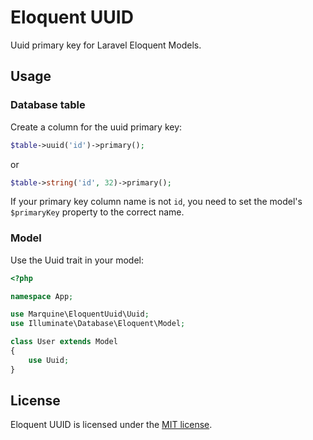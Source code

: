 # Eloquent UUID
Uuid primary key for Laravel Eloquent Models.

## Usage
### Database table
Create a column for the uuid primary key:
```php
$table->uuid('id')->primary();
```
or
```php
$table->string('id', 32)->primary();
```
If your primary key column name is not `id`, you need to set the model's `$primaryKey` property to the correct name.

### Model
Use the Uuid trait in your model:
```php
<?php

namespace App;

use Marquine\EloquentUuid\Uuid;
use Illuminate\Database\Eloquent\Model;

class User extends Model
{
    use Uuid;
}
```

## License
Eloquent UUID is licensed under the [MIT license](http://opensource.org/licenses/MIT).
